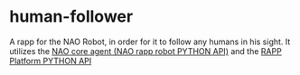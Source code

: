 # human-follower
A rapp for the NAO Robot, in order for it to follow any humans in his sight.
It utilizes the [NAO core agent (NAO rapp robot PYTHON API)](https://github.com/rapp-project/rapp-robots-api) and the [RAPP Platform PYTHON API](https://github.com/rapp-project/rapp-api/tree/master/python)
